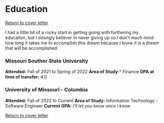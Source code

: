 # Education
[Return to cover letter](https://github.com/SJTapia/resume/tree/main)

I had a little bit of a rocky start in getting going with furthering my education, but I strongly believer in never giving up so I don't much mind how long it takes me to accomplish this dream because I know it is a dream that will be accomplished.

### Missouri Souther State University
**Attended:** Fall of 2021 to Spring of 2022
**Area of Study:*** Finance
**GPA at time of transfer:** 4.0

### University of Missouri - Columbia
**Attended:** Fall of 2022 to Current
**Area of Study:** Information Technology - Software Engineer
**Current GPA:** _I'll let you know once I know_


[Return to cover letter](https://github.com/SJTapia/resume/tree/main)
